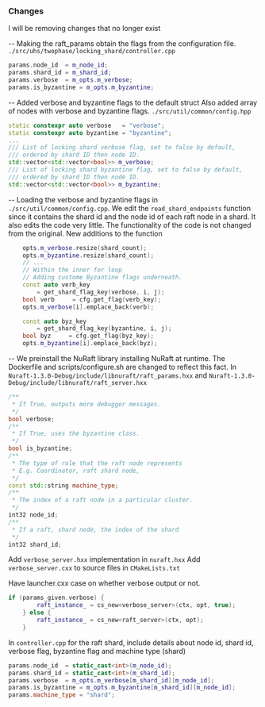 ### Changes
I will be removing changes that no longer exist 


-- Making the raft_params obtain the flags from the configuration file. 
`./src/uhs/twophase/locking_shard/controller.cpp`

```cpp
params.node_id  = m_node_id; 
params.shard_id = m_shard_id;
params.verbose  = m_opts.m_verbose; 
params.is_byzantine = m_opts.m_byzantine; 
```

-- Added verbose and byzantine flags to the default struct
Also added array of nodes with verbose and byzantine flags.
`./src/util/common/config.hpp`
```cpp
static constexpr auto verbose   = "verbose";
static constexpr auto byzantine = "byzantine";
...
/// List of locking shard verbose flag, set to false by default, 
/// ordered by shard ID then node ID. 
std::vector<std::vector<bool>> m_verbose;
/// List of locking shard byzantine flag, set to false by default, 
/// ordered by shard ID then node ID. 
std::vector<std::vector<bool>> m_byzantine;
```

-- Loading the verbose and byzantine flags in `./src/util/common/config.cpp`. We edit the `read_shard_endpoints` function since it contains the shard id and the node id of each raft node in a shard. It also edits the code very little. The functionality of the code is not changed from the original. 
New additions to the function
```cpp 
    opts.m_verbose.resize(shard_count); 
    opts.m_byzantine.resize(shard_count); 
    // ...
    // Within the inner for loop
    // Adding custome Byzantine flags underneath. 
    const auto verb_key 
        = get_shard_flag_key(verbose, i, j);
    bool verb     = cfg.get_flag(verb_key);
    opts.m_verbose[i].emplace_back(verb); 

    const auto byz_key 
        = get_shard_flag_key(byzantine, i, j);
    bool byz     = cfg.get_flag(byz_key);
    opts.m_byzantine[i].emplace_back(byz); 
```

-- We preinstall the NuRaft library installing NuRaft at runtime. The Dockerfile and scripts/configure.sh are changed to reflect this fact. 
In `Nuraft-1.3.0-Debug/include/libnuraft/raft_params.hxx` and `Nuraft-1.3.0-Debug/include/libnuraft/raft_server.hxx`

```cpp
/**
 * If True, outputs more debugger messages.
 */
bool verbose; 
/**
 * If True, uses the byzantine class.
 */
bool is_byzantine;
/**
 * The type of role that the raft node represents
 * E.g. Coordinator, raft shard node, 
 */
const std::string machine_type;
/**
 * The index of a raft node in a particular cluster.
 */
int32 node_id;
/**
 * If a raft, shard node, the index of the shard
 */
int32 shard_id; 
```

Add `verbose_server.hxx` implementation in `nuraft.hxx`
Add `verbose_server.cxx` to source files in `CMakeLists.txt`

Have launcher.cxx case on whether verbose output or not.
```cpp
if (params_given.verbose) {
        raft_instance_ = cs_new<verbose_server>(ctx, opt, true);
    } else {
        raft_instance_ = cs_new<raft_server>(ctx, opt);
    }
```

In `controller.cpp` for the raft shard,
include details about node id, shard id, verbose flag, byzantine flag and machine type (shard)
```cpp
params.node_id  = static_cast<int>(m_node_id);
params.shard_id = static_cast<int>(m_shard_id);
params.verbose  = m_opts.m_verbose[m_shard_id][m_node_id];
params.is_byzantine = m_opts.m_byzantine[m_shard_id][m_node_id];  
params.machine_type = "shard";     
```